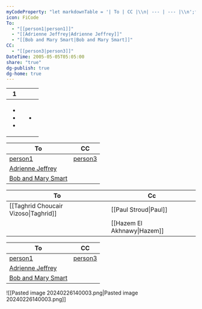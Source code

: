 ```yaml
---
myCodeProperty: "let markdownTable = '| To | CC |\\n| --- | --- |\\n';function extractText(item) {    if (!item) return '';    const match = item.match(/\\[\\[(?:[^\\]\\|]*\\|)?([^\\]]+)\\]\\]/);    return match ? match[1] : item;}const { To, CC } = dv.current().file.frontmatter;const maxCount = Math.max(To?.length || 0, CC?.length || 0);for (let i = 0; i < maxCount; i++) {    const toItem = To && i < To.length ? '[[' + extractText(To[i]) + '|' + extractText(To[i]) + ']]': '';    const ccItem = CC && i < CC.length ? '[[' + extractText(CC[i]) + '|' + extractText(CC[i]) + ']]': '';    markdownTable += `| ${toItem} | ${ccItem} |\\n`;}dv.paragraph(markdownTable);"
icon: FiCode
To:
  - "[[person1|person1]]"
  - "[[Adrienne Jeffrey|Adrienne Jeffrey]]"
  - "[[Bob and Mary Smart|Bob and Mary Smart]]"
CC:
  - "[[person3|person3]]"
DateTime: 2005-05-05T05:05:00
share: "true"
dg-publish: true
dg-home: true
---
```

<div><table class="dataview table-view-table"><thead class="table-view-thead"><tr class="table-view-tr-header"><th class="table-view-th"><span></span><span class="dataview small-text">1</span></th><th class="table-view-th"><span></span></th></tr></thead><tbody class="table-view-tbody"><tr><td><ul class="dataview dataview-ul dataview-result-list-ul"><li class="dataview-result-list-li"><span></span></li><li class="dataview-result-list-li"><span></span></li><li class="dataview-result-list-li"><span></span></li></ul></td><td><ul class="dataview dataview-ul dataview-result-list-ul"><li class="dataview-result-list-li"><span></span></li></ul></td></tr></tbody></table></div> 

<p><span style="overflow-x: auto;"><table>
<thead>
<tr>
<th>To</th>
<th>CC</th>
</tr>
</thead>
<tbody>
<tr>
<td><a data-href="person1" href="person1" class="internal-link" target="_blank" rel="noopener">person1</a></td>
<td><a data-href="person3" href="person3" class="internal-link" target="_blank" rel="noopener">person3</a></td>
</tr>
<tr>
<td><a data-href="Adrienne Jeffrey" href="Adrienne Jeffrey" class="internal-link" target="_blank" rel="noopener">Adrienne Jeffrey</a></td>
<td></td>
</tr>
<tr>
<td><a data-href="Bob and Mary Smart" href="Bob and Mary Smart" class="internal-link" target="_blank" rel="noopener">Bob and Mary Smart</a></td>
<td></td>
</tr>
</tbody>
</table></span></p>


| To                                   | Cc                          |    
| ------------------------------------ | --------------------------- | 
| [[Taghrid Choucair Vizoso\|Taghrid]] | [[Paul Stroud\|Paul]]       |  
|                                      | [[Hazem El Akhnawy\|Hazem]] |
<p><span style="overflow-x: auto;"><table>
<thead>
<tr>
<th>To</th>
<th>CC</th>
</tr>
</thead>
<tbody>
<tr>
<td><a data-href="person1" href="person1" class="internal-link" target="_blank" rel="noopener">person1</a></td>
<td><a data-href="person3" href="person3" class="internal-link" target="_blank" rel="noopener">person3</a></td>
</tr>
<tr>
<td><a data-href="Adrienne Jeffrey" href="Adrienne Jeffrey" class="internal-link" target="_blank" rel="noopener">Adrienne Jeffrey</a></td>
<td></td>
</tr>
<tr>
<td><a data-href="Bob and Mary Smart" href="Bob and Mary Smart" class="internal-link" target="_blank" rel="noopener">Bob and Mary Smart</a></td>
<td></td>
</tr>
</tbody>
</table></span></p>

![[Pasted image 20240226140003.png|Pasted image 20240226140003.png]]